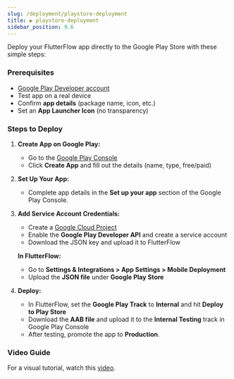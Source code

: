 ```yaml
---
slug: /deployment/playstore-deployment
title: ▶️ playstore-deployment
sidebar_position: 9.6
---
```



Deploy your FlutterFlow app directly to the Google Play Store with these simple steps:

### Prerequisites
- [Google Play Developer account](https://play.google.com/console/u/0/signup)
- Test app on a real device
- Confirm **app details** (package name, icon, etc.)
- Set an **App Launcher Icon** (no transparency)

### Steps to Deploy

1. **Create App on Google Play:**
   - Go to the [Google Play Console](https://play.google.com/console)
   - Click **Create App** and fill out the details (name, type, free/paid)

2. **Set Up Your App:**
   - Complete app details in the **Set up your app** section of the Google Play Console.

3. **Add Service Account Credentials:**
   - Create a [Google Cloud Project](https://developers.google.com/android-publisher/getting_started#creating)
   - Enable the **Google Play Developer API** and create a service account
   - Download the JSON key and upload it to FlutterFlow

   **In FlutterFlow:**
   - Go to **Settings & Integrations > App Settings > Mobile Deployment**
   - Upload the **JSON file** under **Google Play Store**

4. **Deploy:**
   - In FlutterFlow, set the **Google Play Track** to **Internal** and hit **Deploy to Play Store**
   - Download the **AAB file** and upload it to the **Internal Testing** track in Google Play Console
   - After testing, promote the app to **Production**.

### Video Guide
For a visual tutorial, watch this [video](https://www.youtube.com/watch?v=kLfcAzAHA6o).
